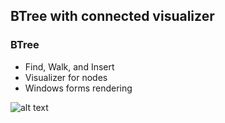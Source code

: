 ## BTree with connected visualizer

### BTree
- Find, Walk, and Insert
- Visualizer for nodes
- Windows forms rendering

![alt text](https://github.com/paul-kimmel/BTreeVisualizer/blob/visualized_btree.png?raw=true)

